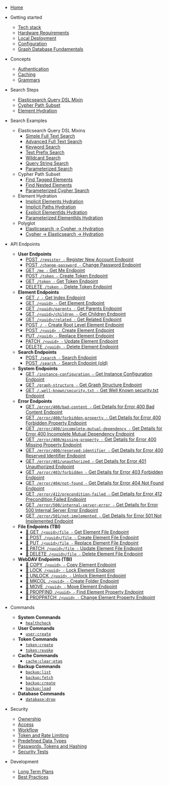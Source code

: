 - [Home](/)
- Getting started
  - [Tech stack](/getting-started/tech-stack)
  - [Hardware Requirements](/getting-started/hardware-requirements)
  - [Local Deployment](/getting-started/local-deployment)
  - [Configuration](/getting-started/configuration)
  - [Graph Database Fundamentals](/getting-started/graph-database-fundamentals)

- Concepts
  - [Authentication](/concepts/authentication)
  - [Caching](/concepts/caching)
  - [Grammars](/concepts/grammars)

- Search Steps
  - [Elasticsearch Query DSL Mixin](/search/step/elasticsearch-query-dsl-mixin)
  - [Cypher Path Subset](/search/step/cypher-path-subset)
  - [Element Hydration](/search/step/element-hydration)

- Search Examples
  - Elasticsearch Query DSL Mixins
    - [Simple Full Text Search](/search/example/elasticsearch-query-dsl-mixin/simple-full-text-search)
    - [Advanced Full Text Search](/search/example/elasticsearch-query-dsl-mixin/advanced-full-text-search)
    - [Keyword Search](/search/example/elasticsearch-query-dsl-mixin/keyword-search)
    - [Text Prefix Search](/search/example/elasticsearch-query-dsl-mixin/text-prefix-search)
    - [Wildcard Search](/search/example/elasticsearch-query-dsl-mixin/wildcard-search)
    - [Query String Search](/search/example/elasticsearch-query-dsl-mixin/query-string-search)
    - [Parameterized Search](/search/example/elasticsearch-query-dsl-mixin/parameterized-elasticsearch-query-dsl-mixin-search)
  - Cypher Path Subset
    - [Find Tagged Elements](/search/example/cypher-path-subset/find-tagged-elements)
    - [Find Nested Elements](/search/example/cypher-path-subset/find-nested-elements)
    - [Parameterized Cypher Search](/search/example/cypher-path-subset/parameterized-cypher-search)
  - Element Hydration
    - [Implicit Elements Hydration](/search/example/element-hydration/implicit-elements-hydration)
    - [Implicit Paths Hydration](/search/example/element-hydration/implicit-paths-hydration)
    - [Explicit ElementIds Hydration](/search/example/element-hydration/explicit-elementids-hydration)
    - [Parameterized ElementIds Hydration](/search/example/element-hydration/parameterized-elementids-hydration)
  - Polyglot
    - [Elasticsearch -> Cypher -> Hydration](/search/example/polyglot/es-query-dsl-mixin-cypher-path-element-hydration)
    - [Cypher -> Elasticsearch -> Hydration](/search/example/polyglot/cypher-path-es-query-dsl-mixin-element-hydration)

- API Endpoints

  - **User Endpoints**
    - [<span class="method-post">POST</span>` /register -` Register New Account Endpoint](/api-endpoints/user/post-register)
    - [<span class="method-post">POST</span>` /change-password -` Change Password Endpoint](/api-endpoints/user/post-change-password)
    - [<span class="method-get">GET</span>` /me -` Get Me Endpoint](/api-endpoints/user/get-me)
    - [<span class="method-post">POST</span>` /token -` Create Token Endpoint](/api-endpoints/user/post-token)
    - [<span class="method-get">GET</span>` /token -` Get Token Endpoint](/api-endpoints/user/get-token)
    - [<span class="method-delete">DELETE</span>` /token -` Delete Token Endpoint](/api-endpoints/user/delete-token)
  - **Element Endpoints**
    - [<span class="method-get">GET</span>` / -` Get Index Endpoint](/api-endpoints/element/get-index)
    - [<span class="method-get">GET</span>` /<uuid> -` Get Element Endpoint](/api-endpoints/element/get-element)
    - [<span class="method-get">GET</span>` /<uuid>/parents -` Get Parents Endpoint](/api-endpoints/element/get-parents)
    - [<span class="method-get">GET</span>` /<uuid>/children -` Get Children Endpoint](/api-endpoints/element/get-children)
    - [<span class="method-get">GET</span>` /<uuid>/related -` Get Related Endpoint](/api-endpoints/element/get-related)
    - [<span class="method-post">POST</span>` / -` Create Root Level Element Endpoint](/api-endpoints/element/post-index)
    - [<span class="method-post">POST</span>` /<uuid> -` Create Element Endpoint](/api-endpoints/element/post-element)
    - [<span class="method-put">PUT</span>` /<uuid> -` Replace Element Endpoint](/api-endpoints/element/put-element)
    - [<span class="method-patch">PATCH</span>` /<uuid> -` Update Element Endpoint](/api-endpoints/element/patch-element)
    - [<span class="method-delete">DELETE</span>` /<uuid> -` Delete Element Endpoint](/api-endpoints/element/delete-element)
  - **Search Endpoints**
    - [<span class="method-post">POST</span>` /search -` Search Endpoint](/api-endpoints/search/post-search)
    - [<span class="method-post">POST</span>` /search -` Search Endpoint (old)](/api-endpoints/search/post-search-old)
  - **System Endpoints**
    - [<span class="method-get">GET</span>` /instance-configuration -` Get Instance Configuration Endpoint](/api-endpoints/system/get-instance-configuration)
    - [<span class="method-get">GET</span>` /graph-structure -` Get Graph Structure Endpoint](/api-endpoints/system/get-graph-structure)
    - [<span class="method-get">GET</span>` /.well-known/security.txt -` Get Well Known security.txt Endpoint](/api-endpoints/system/get-well-known-security-txt)
  - **Error Endpoints**
    - [<span class="method-get">GET</span>` /error/400/bad-content -` Get Details for Error 400 Bad Content Endpoint](/api-endpoints/error/get-400-bad-content)
    - [<span class="method-get">GET</span>` /error/400/forbidden-property -` Get Details for Error 400 Forbidden Property Endpoint](/api-endpoints/error/get-400-forbidden-property)
    - [<span class="method-get">GET</span>` /error/400/incomplete-mutual-dependency -` Get Details for Error 400 Incomplete Mutual Dependency Endpoint](/api-endpoints/error/get-400-incomplete-mutual-dependency)
    - [<span class="method-get">GET</span>` /error/400/missing-property -` Get Details for Error 400 Missing Property Endpoint](/api-endpoints/error/get-400-missing-property)
    - [<span class="method-get">GET</span>` /error/400/reserved-identifier -` Get Details for Error 400 Reserved Identifier Endpoint](/api-endpoints/error/get-400-reserved-identifier)
    - [<span class="method-get">GET</span>` /error/401/unauthorized -` Get Details for Error 401 Unauthorized Endpoint](/api-endpoints/error/get-401-unauthorized)
    - [<span class="method-get">GET</span>` /error/403/forbidden -` Get Details for Error 403 Forbidden Endpoint](/api-endpoints/error/get-403-forbidden)
    - [<span class="method-get">GET</span>` /error/404/not-found -` Get Details for Error 404 Not Found Endpoint](/api-endpoints/error/get-404-not-found)
    - [<span class="method-get">GET</span>` /error/412/precondition-failed -` Get Details for Error 412 Precondition Failed Endpoint](/api-endpoints/error/get-412-precondition-failed)
    - [<span class="method-get">GET</span>` /error/500/internal-server-error -` Get Details for Error 500 Internal Server Error Endpoint](/api-endpoints/error/get-500-internal-server-error)
    - [<span class="method-get">GET</span>` /error/501/not-implemented -` Get Details for Error 501 Not Implemented Endpoint](/api-endpoints/error/get-501-not-implemented)
  - **File Endpoints (TBI)**
    - [<span class="method-get">🚧 GET</span>` /<uuid>/file -` Get Element File Endpoint](/api-endpoints/file/get-element-file)
    - [<span class="method-post">🚧 POST</span>` /<uuid>/file -` Create Element File Endpoint](/api-endpoints/file/post-element-file)
    - [<span class="method-put">🚧 PUT</span>` /<uuid>/file -` Replace Element File Endpoint](/api-endpoints/file/put-element-file)
    - [<span class="method-patch">🚧 PATCH</span>` /<uuid>/file -` Update Element File Endpoint](/api-endpoints/file/patch-element-file)
    - [<span class="method-delete">🚧 DELETE</span>` /<uuid>/file -` Delete Element File Endpoint](/api-endpoints/file/delete-element-file)
  - **WebDAV Endpoints (TBI)**
    - [<span class="method-copy">🚧 COPY</span>` /<uuid> -` Copy Element Endpoint](/api-endpoints/webdav/copy-element)
    - [<span class="method-lock">🚧 LOCK</span>` /<uuid> -` Lock Element Endpoint](/api-endpoints/webdav/lock-element)
    - [<span class="method-unlock">🚧 UNLOCK</span>` /<uuid> -` Unlock Element Endpoint](/api-endpoints/webdav/unlock-element)
    - [<span class="method-mkcol">🚧 MKCOL</span>` /<uuid> -` Create Folder Endpoint](/api-endpoints/webdav/mkcol-folder)
    - [<span class="method-move">🚧 MOVE</span>` /<uuid> -` Move Element Endpoint](/api-endpoints/webdav/move-element)
    - [<span class="method-propfind">🚧 PROPFIND</span>` /<uuid> -` Find Element Property Endpoint](/api-endpoints/webdav/propfind-element)
    - [<span class="method-proppatch">🚧 PROPPATCH</span>` /<uuid> -` Change Element Property Endpoint](/api-endpoints/webdav/proppatch-element)

- Commands
  - **System Commands**
    - [`healthcheck`](/commands/system/healthcheck)
  - **User Commands**
    - [`user:create`](/commands/user/user-create)
  - **Token Commands**
    - [`token:create`](/commands/token/token-create)
    - [`token:revoke`](/commands/token/token-revoke)
  - **Cache Commands**
    - [`cache:clear:etag`](/commands/cache/clear-etag)
  - **Backup Commands**
    - [`backup:list`](/commands/backup/backup-list)
    - [`backup:fetch`](/commands/backup/backup-fetch)
    - [`backup:create`](/commands/backup/backup-create)
    - [`backup:load`](/commands/backup/backup-load)
  - **Database Commands**
    - [`database:drop`](/commands/database/database-drop)

- Security
  - [Ownership](/security/ownership)
  - [Access](/security/access)
  - [Workflow](/security/workflow)
  - [Token and Rate Limiting](/security/token-and-rate-limiting)
  - [Predefined Data Types](/security/predefined-data-types)
  - [Passwords, Tokens and Hashing](/security/passwords-tokens-and-hashing)
  - [Security Tests](/security/test/general)

- Development
  - [Long Term Plans](/development/long-term-plans)
  - [Best Practices](/development/best-practices)
